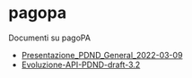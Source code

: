 # pagopa
Documenti su pagoPA

- [Presentazione_PDND_General_2022-03-09](https://docs.google.com/viewer?url=https://github.com/UO-TransizioneDigitaleComunePalermo/pagopa/raw/main/2022-PDND/Presentazione_PDND_General_2022-03-09.pdf)
- [Evoluzione-API-PDND-draft-3.2](https://docs.google.com/viewer?url=https://github.com/UO-TransizioneDigitaleComunePalermo/pagopa/raw/main/2022-PDND/evoluzione-API-PDND-draft-3.2.pdf)
